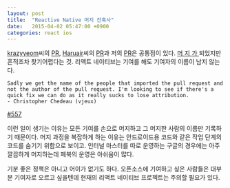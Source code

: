 ```yaml
---
layout: post
title:  "Reactive Native 머지 잔혹사"
date:   2015-04-02 05:47:00 +0900
categories: react ios
---
```


[krazyyeom](http://www.appilogue.kr/)씨의 [PR](https://github.com/facebook/react-native/pull/598), [Haruair](http://haruair.com/)씨의 [PR](https://github.com/facebook/react-native/pull/340)과 저의 [PR](https://github.com/facebook/react-native/pull/344)은 공통점이 있다. [머 ](https://github.com/facebook/react-native/commit/db3a724bb25d0a6c17d563be624c04621643995a)[지 ](https://github.com/facebook/react-native/commit/9a4ee17adba756e676ea2585e13ca4e5884801a5)[가 ](https://github.com/facebook/react-native/commit/31c4ff0dd62ee705353c2b4de916a151f89410d4) 되었지만 흔적조차 찾기어렵다는 것. 리액트 네이티브는 기여를 해도 기여자의 이름이 남지 않는다.

````
Sadly we get the name of the people that imported the pull request and not the author of the pull request. I'm looking to see if there's a quick fix we can do as it really sucks to lose attribution.
- Christopher Chedeau (vjeux)
````
[#557](https://github.com/facebook/react-native/pull/557)

이런 일이 생기는 이유는 모든 기여를 손으로 머지하고 그 머지한 사람의 이름만 기록하기 때문이다. 머지 과정을 복잡하게 하는 이유는 안드로이드용 코드와 같은 작업 단계의 코드를 숨기기 위함으로 보이고. 인터널 마스터를 따로 운영하는 구글의 경우에는 아주 깔끔하게 머지하는데 페북의 운영은 아쉬움이 많다.

기분 좋은 정책은 아니고 어이가 없기도 하다. 오픈소스에 기여하고 싶은 사람들은 대부분 기여자로 오르고 싶을텐데 현재의 리액트 네이티브 프로젝트는 주의할 필요가 있다.
